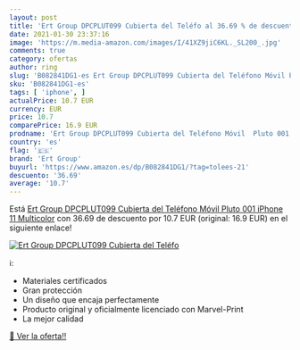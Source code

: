 ```yaml
---
layout: post
title: 'Ert Group DPCPLUT099 Cubierta del Teléfo al 36.69 % de descuento'
date: 2021-01-30 23:37:16
image: 'https://m.media-amazon.com/images/I/41XZ9jiC6KL._SL200_.jpg'
comments: true
category: ofertas
author: ring
slug: 'B082841DG1-es Ert Group DPCPLUT099 Cubierta del Teléfono Móvil Pluto 001...'
sku: 'B082841DG1-es'
tags: [ 'iphone', ]
actualPrice: 10.7 EUR
currency: EUR
price: 10.7
comparePrice: 16.9 EUR
prodname: 'Ert Group DPCPLUT099 Cubierta del Teléfono Móvil  Pluto 001 iPhone 11  Multicolor'
country: 'es'
flag: '🇪🇸'
brand: 'Ert Group'
buyurl: 'https://www.amazon.es/dp/B082841DG1/?tag=tolees-21'
descuento: '36.69'
average: '10.7'
---
```


Está [Ert Group DPCPLUT099 Cubierta del Teléfono Móvil  Pluto 001 iPhone 11  Multicolor](https://www.amazon.es/dp/B082841DG1/?tag=tolees-21) con 36.69 de descuento por 10.7 EUR (original: 16.9 EUR) en el siguiente enlace!

[![Ert Group DPCPLUT099 Cubierta del Teléfo](https://m.media-amazon.com/images/I/41XZ9jiC6KL._SL200_.jpg)](https://www.amazon.es/dp/B082841DG1/?tag=tolees-21)

ℹ️:

- Materiales certificados
- Gran protección
- Un diseño que encaja perfectamente
- Producto original y oficialmente licenciado con Marvel-Print
- La mejor calidad

[🛒 Ver la oferta!!](https://www.amazon.es/dp/B082841DG1/?tag=tolees-21)
